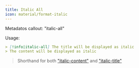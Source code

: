 ```yaml
---
title: Italic All
icon: material/format-italic
---
```


Metadatos callout: "italic-all"

Usage:
```md
> [!info|italic-all] The title will be displayed as italic
> The content will be displayed as italic
```
> Shorthand for both ["italic-content"](../content-styling/page-8.md) and ["italic-title"](../title-styling/page-18.md)